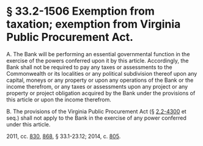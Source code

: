 # § 33.2-1506 Exemption from taxation; exemption from Virginia Public Procurement Act.

<p>A. The Bank will be performing an essential governmental function in the exercise of the powers conferred upon it by this article. Accordingly, the Bank shall not be required to pay any taxes or assessments to the Commonwealth or its localities or any political subdivision thereof upon any capital, moneys or any property or upon any operations of the Bank or the income therefrom, or any taxes or assessments upon any project or any property or project obligation acquired by the Bank under the provisions of this article or upon the income therefrom.</p><p>B. The provisions of the Virginia Public Procurement Act (§ <a href='http://law.lis.virginia.gov/vacode/2.2-4300/'>2.2-4300</a> et seq.) shall not apply to the Bank in the exercise of any power conferred under this article.</p><p>2011, cc. <a href='http://lis.virginia.gov/cgi-bin/legp604.exe?111+ful+CHAP0830'>830</a>, <a href='http://lis.virginia.gov/cgi-bin/legp604.exe?111+ful+CHAP0868'>868</a>, § 33.1-23.12; 2014, c. <a href='http://lis.virginia.gov/cgi-bin/legp604.exe?141+ful+CHAP0805'>805</a>.</p>